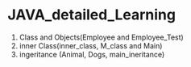 # JAVA_detailed_Learning
1. Class and Objects(Employee and Employee_Test)
2. inner Class(inner_class, M_class and Main)
3. ingeritance (Animal, Dogs, main_ineritance)

